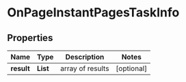 # OnPageInstantPagesTaskInfo


## Properties

| Name | Type | Description | Notes |
|------------ | ------------- | ------------- | -------------|
**result** | **List<OnPageInstantPagesResultInfo>** | array of results |[optional]|